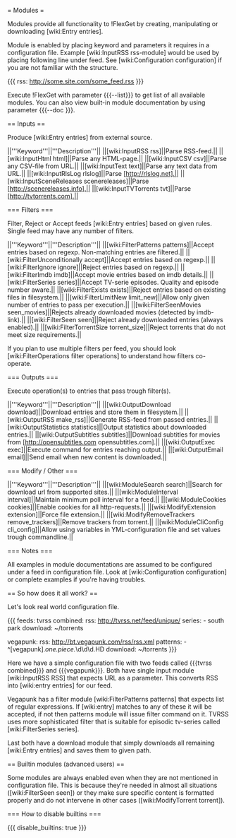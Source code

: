 = Modules =

Modules provide all functionality to !FlexGet by creating, manipulating or downloading [wiki:Entry entries]. 

Module is enabled by placing keyword and parameters it requires in a configuration file. Example [wiki:InputRSS rss-module] would be used by placing following line under feed. See [wiki:Configuration configuration] if you are not familiar with the structure.

{{{
rss: http://some.site.com/some_feed.rss
}}}

Execute !FlexGet with parameter {{{--list}}} to get list of all available modules. You can also view built-in module documentation by using parameter {{{--doc <keyword>}}}.

== Inputs ==

Produce [wiki:Entry entries] from external source.

||'''Keyword'''||'''Description'''||
||[wiki:InputRSS rss]||Parse RSS-feed.||
||[wiki:InputHtml html]||Parse any HTML-page.||
||[wiki:InputCSV csv]||Parse any CSV-file from URL.||
||[wiki:InputText text]||Parse any text data from URL.||
||[wiki:InputRlsLog rlslog]||Parse [http://rlslog.net].||
||[wiki:InputSceneReleases scenereleases]||Parse [http://scenereleases.info].||
||[wiki:InputTVTorrents tvt]||Parse [http://tvtorrents.com].||

=== Filters ===

Filter, Reject or Accept feeds [wiki:Entry entries] based on given rules. Single feed may have any number of filters.

||'''Keyword'''||'''Description'''||
||[wiki:FilterPatterns patterns]||Accept entries based on regexp. Non-matching entries are filtered.||
||[wiki:FilterUnconditionally accept]||Accept entries based on regexp.||
||[wiki:FilterIgnore ignore]||Reject entries based on regexp.||
||[wiki:FilterImdb imdb]||Accept movie entries based on imdb details.||
||[wiki:FilterSeries series]||Accept TV-serie episodes. Quality and episode number aware.||
||[wiki:FilterExists exists]||Reject entries based on existing files in filesystem.||
||[wiki:FilterLimitNew limit_new]||Allow only given number of entries to pass per execution.||
||[wiki:FilterSeenMovies seen_movies]||Rejects already downloaded movies (detected by imdb-link).||
||[wiki:FilterSeen seen]||Reject already downloaded entries (always enabled).||
||[wiki:FilterTorrentSize torrent_size]||Reject torrents that do not meet size requirements.||

If you plan to use multiple filters per feed, you should look [wiki:FilterOperations filter operations] to understand how filters co-operate.

=== Outputs ===

Execute operation(s) to entries that pass trough filter(s).

||'''Keyword'''||'''Description'''||
||[wiki:OutputDownload download]||Download entries and store them in filesystem.||
||[wiki:OutputRSS make_rss]||Generate RSS-feed from passed entries.||
||[wiki:OutputStatistics statistics]||Output statistics about downloaded entries.||
||[wiki:OutputSubtitles subtitles]||Download subtitles for movies from [http://opensubtitles.com opensubtitles.com].||
||[wiki:OutputExec exec]||Execute command for entries reaching output.||
||[wiki:OutputEmail email]||Send email when new content is downloaded.||

=== Modify / Other ===

||'''Keyword'''||'''Description'''||
||[wiki:ModuleSearch search]||Search for download url from supported sites.||
||[wiki:ModuleInterval interval]||Maintain minimum poll interval for a feed.||
||[wiki:ModuleCookies cookies]||Enable cookies for all http-requests.||
||[wiki:ModifyExtension extension]||Force file extension.||
||[wiki:ModifyRemoveTrackers remove_trackers]||Remove trackers from torrent.||
||[wiki:ModuleCliConfig cli_config]||Allow using variables in YML-configuration file and set values trough commandline.||

=== Notes ===

All examples in module documentations are assumed to be configured under a feed in configuration file. Look at [wiki:Configuration configuration] or complete examples if you're having troubles.

== So how does it all work? ==

Let's look real world configuration file.

{{{
feeds:
  tvrss combined:
    rss: http://tvrss.net/feed/unique/
    series:
      - south park
    download: ~/torrents

  vegapunk:
    rss: http://bt.vegapunk.com/rss/rss.xml
    patterns:
      - ^\[vegapunk\].*one.piece.*\d\d\d.HD
    download: ~/torrents
}}}

Here we have a simple configuration file with two feeds called {{{tvrss combined}}}
and {{{vegapunk}}}. Both have single input module [wiki:InputRSS RSS] that expects URL as a parameter.
This converts RSS into [wiki:entry entries] for our feed. 

Vegapunk has a filter module [wiki:FilterPatterns patterns] that expects list of regular expressions. If [wiki:entry] matches to any of these it will be accepted, if not then patterns module will issue filter command on it. TVRSS uses more sophisticated filter that is suitable for episodic tv-series called [wiki:FilterSeries series].

Last both have a download module that simply downloads all remaining [wiki:Entry entries] and saves them to given path.

== Builtin modules (advanced users) ==

Some modules are always enabled even when they are not mentioned in configuration file. This is because they're
needed in almost all situations ([wiki:FilterSeen seen]) or they make sure specific content is formatted 
properly and do not intervene in other cases ([wiki:ModifyTorrent torrent]).

=== How to disable builtins ===

{{{
disable_builtins: true
}}}